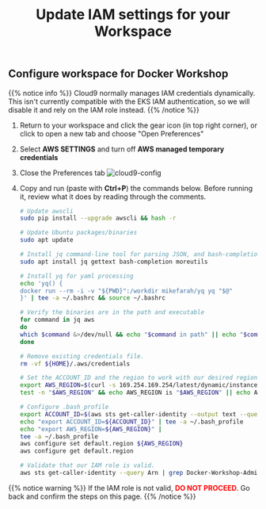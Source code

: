 ﻿---
title: "Update IAM settings for your Workspace"
chapter: false
weight: 19
---

## Configure workspace for Docker Workshop

{{% notice info %}}
Cloud9 normally manages IAM credentials dynamically. This isn't currently compatible with
the EKS IAM authentication, so we will disable it and rely on the IAM role instead.
{{% /notice %}}

1. Return to your workspace and click the gear icon (in top right corner), or click to open a new tab and choose "Open Preferences"

2. Select **AWS SETTINGS** and turn off **AWS managed temporary credentials**

3. Close the Preferences tab
   ![cloud9-config](/images/cloud9-config.png)

4. Copy and run (paste with **Ctrl+P**) the commands below.
   Before running it, review what it does by reading through the comments.


      ```sh
      # Update awscli
      sudo pip install --upgrade awscli && hash -r

      # Update Ubuntu packages/binaries
      sudo apt update

      # Install jq command-line tool for parsing JSON, and bash-completion
      sudo apt install jq gettext bash-completion moreutils

      # Install yq for yaml processing
      echo 'yq() {
      docker run --rm -i -v "${PWD}":/workdir mikefarah/yq yq "$@"
      }' | tee -a ~/.bashrc && source ~/.bashrc

      # Verify the binaries are in the path and executable
      for command in jq aws
      do
      which $command &>/dev/null && echo "$command in path" || echo "$command NOT FOUND"
      done

      # Remove existing credentials file.
      rm -vf ${HOME}/.aws/credentials

      # Set the ACCOUNT_ID and the region to work with our desired region
      export AWS_REGION=$(curl -s 169.254.169.254/latest/dynamic/instance-identity/document | jq -r '.region')
      test -n "$AWS_REGION" && echo AWS_REGION is "$AWS_REGION" || echo AWS_REGION is not set

      # Configure .bash_profile
      export ACCOUNT_ID=$(aws sts get-caller-identity --output text --query Account)
      echo "export ACCOUNT_ID=${ACCOUNT_ID}" | tee -a ~/.bash_profile
      echo "export AWS_REGION=${AWS_REGION}" |
      tee -a ~/.bash_profile
      aws configure set default.region ${AWS_REGION}
      aws configure get default.region

      # Validate that our IAM role is valid.
      aws sts get-caller-identity --query Arn | grep Docker-Workshop-Admin -q && echo "IAM role valid" || echo "IAM role NOT valid"
      ```

{{% notice warning %}}
If the IAM role is not valid, <span style="color: red;">**DO NOT PROCEED**</span>. Go back and confirm the steps on this page.
{{% /notice %}}